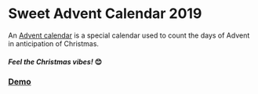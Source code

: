 # Sweet Advent Calendar 2019

An [Advent calendar](https://en.wikipedia.org/wiki/Advent_calendar) is a special calendar used to count the days of Advent in anticipation of Christmas.

#### *Feel the Christmas vibes!* 😊

### [Demo](https://sweet-advent-calendar-2019.netlify.com/)
